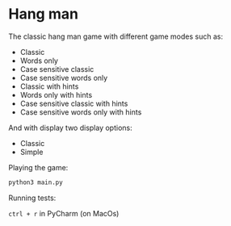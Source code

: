 # Hang man

The classic hang man game with different game modes such as:
* Classic
* Words only
* Case sensitive classic
* Case sensitive words only
* Classic with hints
* Words only with hints
* Case sensitive classic with hints
* Case sensitive words only with hints

And with display two display options:
* Classic
* Simple

Playing the game:
```bash
python3 main.py
```

Running tests:
 
 `ctrl + r` in PyCharm (on MacOs)